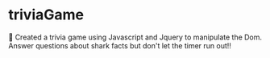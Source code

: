 # triviaGame
:ocean: Created a trivia game using Javascript and Jquery to manipulate the Dom. Answer questions about shark facts but don't let the timer run out!!
